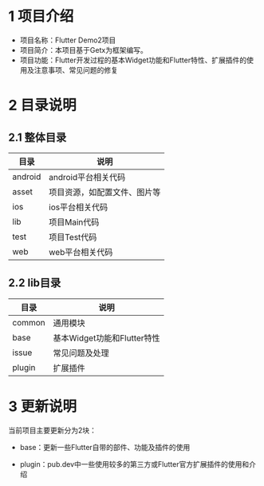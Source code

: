 # 1 项目介绍

- 项目名称：Flutter Demo2项目
- 项目简介：本项目基于Getx为框架编写。
- 项目功能：Flutter开发过程的基本Widget功能和Flutter特性、扩展插件的使用及注意事项、常见问题的修复

# 2 目录说明

## 2.1 整体目录

| 目录      | 说明             |
| ------- | -------------- |
| android | android平台相关代码  |
| asset   | 项目资源，如配置文件、图片等 |
| ios     | ios平台相关代码      |
| lib     | 项目Main代码       |
| test    | 项目Test代码       |
| web     | web平台相关代码      |

## 2.2 lib目录

| 目录     | 说明                   |
| ------ | -------------------- |
| common | 通用模块                 |
| base   | 基本Widget功能和Flutter特性 |
| issue  | 常见问题及处理              |
| plugin | 扩展插件                 |

# 3 更新说明

当前项目主要更新分为2块：

- base：更新一些Flutter自带的部件、功能及插件的使用

- plugin：pub.dev中一些使用较多的第三方或Flutter官方扩展插件的使用和介绍
